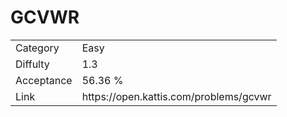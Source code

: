 # GCVWR

<table>
    <tr>
        <td>Category</td>
        <td>Easy</td>
    </tr>
    <tr>
        <td>Diffulty</td>
        <td>1.3</td>
    </tr>
    <tr>
        <td>Acceptance</td>
        <td>56.36 %</td>
    </tr>
    <tr>
        <td>Link</td>
        <td>https://open.kattis.com/problems/gcvwr</td>
    </tr>
</table>